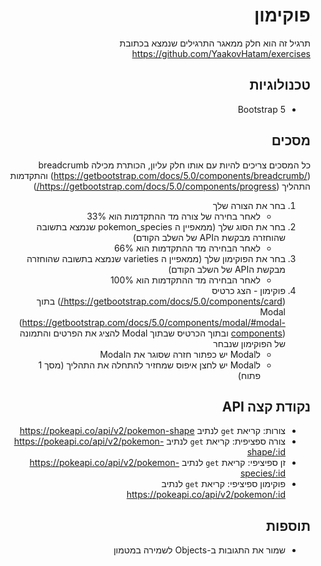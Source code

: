 <div dir="rtl">

# פוקימון

תרגיל זה הוא חלק ממאגר התרגילים שנמצא בכתובת https://github.com/YaakovHatam/exercises

## טכנולוגיות
* Bootstrap 5

## מסכים
כל המסכים צריכים להיות עם אותו חלק עליון, הכותרת מכילה breadcrumb (https://getbootstrap.com/docs/5.0/components/breadcrumb/) והתקדמות התהליך (https://getbootstrap.com/docs/5.0/components/progress/)

1. בחר את הצורה שלך
	* לאחר בחירה של צורה מד ההתקדמות הוא 33%
2. בחר את הסוג שלך (ממאפיין ה pokemon_species שנמצא בתשובה שהוחזרה מבקשת הAPI של השלב הקודם)
	* לאחר הבחירה מד ההתקדמות הוא 66%
3. בחר את הפוקימון שלך (ממאפיין ה varieties שנמצא בתשובה שהוחזרה מבקשת הAPI של השלב הקודם)
	* לאחר הבחירה מד ההתקדמות הוא 100%
4. פוקימון - הצג כרטיס (https://getbootstrap.com/docs/5.0/components/card/) בתוך Modal (https://getbootstrap.com/docs/5.0/components/modal/#modal-components) ובתוך הכרטיס שבתוך Modal להציג את הפרטים והתמונה של הפוקימון שנבחר 
	- לModal יש כפתור חזרה שסוגר את הModal
	- לModal יש לחצן איפוס שמחזיר להתחלה את התהליך (מסך 1 פתוח)

## נקודת קצה API
- צורות: קריאת `get` לנתיב https://pokeapi.co/api/v2/pokemon-shape
- צורה ספציפית: קריאת `get` לנתיב https://pokeapi.co/api/v2/pokemon-shape/:id
- זן ספיציפי: קריאת `get` לנתיב  https://pokeapi.co/api/v2/pokemon-species/:id
- פוקימון ספיציפי: קריאת `get` לנתיב  https://pokeapi.co/api/v2/pokemon/:id

## תוספות
- שמור את התגובות ב-Objects לשמירה במטמון
  </div>
